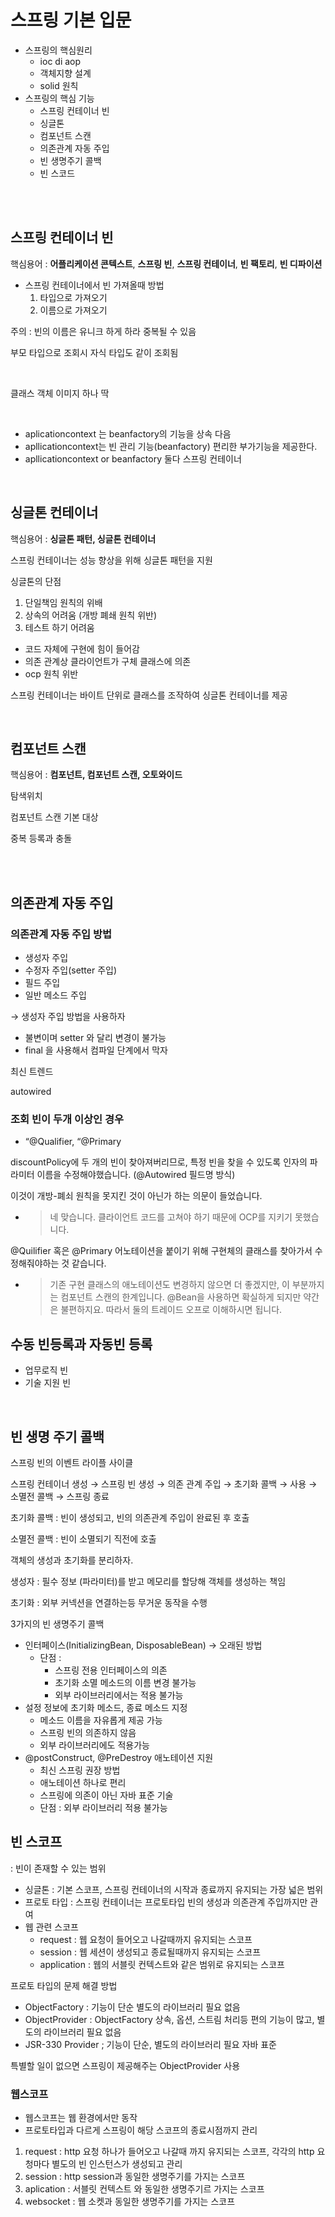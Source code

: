 # 스프링 기본 입문

- 스프링의 핵심원리
  - ioc di aop
  - 객체지향 설계
  - solid 원칙
- 스프링의 핵심 기능
  - 스프링 컨테이너 빈
  - 싱글톤
  - 컴포넌트 스캔
  - 의존관계 자동 주입
  - 빈 생명주기 콜백
  - 빈 스코드

<br/>

<br/>

## 스프링 컨테이너 빈

핵심용어 : **어플리케이션 콘텍스트**,  **스프링 빈**,  **스프링 컨테이너**,  **빈 팩토리**, **빈 디파이션**

- 스프링 컨테이너에서 빈 가져올때 방법
  1. 타입으로 가져오기
  2. 이름으로 가져오기

주의 : 빈의 이름은 유니크 하게 하라 중복될 수 있음

부모 타입으로 조회시 자식 타입도 같이 조회됨

<br/>

클래스 객체 이미지 하나 딱

<br/>

- aplicationcontext 는 beanfactory의 기능을 상속 다음
- apllicationcontext는  빈 관리 기능(beanfactory) 편리한 부가기능을 제공한다.
- apllicationcontext or beanfactory 둘다 스프링 컨테이너

<br/>

## 싱글톤 컨테이너

핵심용어 : **싱글톤 패턴, 싱글톤 컨테이너**

스프링 컨테이너는 성능 향상을 위해 싱글톤 패턴을 지원

싱글톤의 단점

1. 단일책임 원칙의 위배
2. 상속의 어려움 (개방 폐쇄 원칙 위반)
3. 테스트 하기 어려움

- 코드 자체에 구현에 힘이 들어감
- 의존 관계상 클라이언트가 구체 클래스에 의존
- ocp 원칙 위반

스프링 컨테이너는 바이트 단위로 클래스를 조작하여 싱글톤 컨테이너를 제공

<br/>

## 컴포넌트 스캔

핵심용어 : **컴포넌트, 컴포넌트 스캔, 오토와이드**

탐색위치

컴포넌트 스캔 기본 대상

중복 등록과 충돌

<br/>

<br/>

## 의존관계 자동 주입

### 의존관계 자동 주입 방법

- 생성자 주입
- 수정자 주입(setter 주입)
- 필드 주입
- 일반 메소드 주입

→ 생성자 주입 방법을 사용하자

- 불변이며 setter 와 달리 변경이 불가능
- final 을 사용해서 컴파일 단계에서 막자

최신 트렌드

autowired

### 조회 빈이 두개 이상인 경우

- “@Qualifier, “@Primary

discountPolicy에 두 개의 빈이 찾아져버리므로, 특정 빈을 찾을 수 있도록 인자의 파라미터 이름을 수정해야했습니다. (@Autowired 필드명 방식)

이것이 개방-폐쇠 원칙을 못지킨 것이 아닌가 하는 의문이 들었습니다.

- > 네 맞습니다. 클라이언트 코드를 고쳐야 하기 때문에 OCP를 지키기 못했습니다.

@Quilifier 혹은 @Primary 어노테이션을 붙이기 위해 구현체의 클래스를 찾아가서 수정해줘야하는 것 같습니다.

- > 기존 구현 클래스의 애노테이션도 변경하지 않으면 더 좋겠지만, 이 부분까지는 컴포넌트 스캔의 한계입니다. @Bean을 사용하면 확실하게 되지만 약간은 불편하지요. 따라서 둘의 트레이드 오프로 이해하시면 됩니다.

## 수동 빈등록과 자동빈 등록

- 업무로직 빈
- 기술 지원 빈

<br/>

## 빈 생명 주기 콜백

스프링 빈의 이벤트 라이플 사이클

스프링 컨테이너 생성 → 스프링 빈 생성 → 의존 관계 주입 → 초기화 콜백 → 사용 → 소멸전 콜백 → 스프링 종료

초기화 콜백 : 빈이 생성되고, 빈의 의존관계 주입이 완료된 후 호출

소멸전 콜백 : 빈이 소멸되기 직전에 호출

객체의 생성과 초기화를 분리하자.

생성자 : 필수 정보 (파라미터)를 받고 메모리를 할당해 객체를 생성하는 책임

초기화 : 외부 커넥션을 연결하는등 무거운 동작을 수행

3가지의 빈 생명주기 콜백

- 인터페이스(InitializingBean, DisposableBean) → 오래된 방법
  - 단점 :
    - 스프링 전용 인터페이스의 의존
    - 초기화 소멸 메소드의 이름 변경 불가능
    - 외부 라이브러리에서는 적용 불가능
- 설정 정보에 초기화 메소드, 종료 메소드 지정
  - 메소드 이름을 자유롭게 제공 가능
  - 스프링 빈의 의존하지 않음
  - 외부 라이브러리에도 적용가능
- @postConstruct, @PreDestroy 애노테이션 지원
  - 최신 스프링 권장 방법
  - 애노테이션 하나로 편리
  - 스프링에 의존이 아닌 자바 표준 기술
  - 단점 : 외부 라이브러리 적용 불가능

## 빈 스코프

: 빈이 존재할 수 있는 범위

- 싱글톤 : 기본 스코프, 스프링 컨테이너의 시작과 종료까지 유지되는 가장 넓은 범위
- 프로토 타입 : 스프링 컨테이너는 프로토타입 빈의 생성과 의존관계 주입까지만 관여
- 웹 관련 스코프
  - request : 웹 요청이 들어오고 나갈때까지 유지되는 스코프
  - session : 웹 세션이 생성되고 종료될때까지 유지되는 스코프
  - application : 웹의 서블릿 컨텍스트와 같은 범위로 유지되는 스코프

프로토 타입의 문제 해결 방법

- ObjectFactory : 기능이 단순 별도의 라이브러리 필요 없음
- ObjectProvider : ObjectFactory 상속, 옵션, 스트림 처리등 편의 기능이 많고, 별도의 라이브러리 필요 없음
- JSR-330 Provider ; 기능이 단순, 별도의 라이브러리 필요 자바 표준

특별할 일이 없으면 스프링이 제공해주는 ObjectProvider 사용

### 웹스코프

- 웹스코프는 웹 환경에서만 동작
- 프로토타입과 다르게 스프링이 해당 스코프의 종료시점까지 관리

1. request : http 요청 하나가 들어오고 나갈때 까지 유지되는 스코프, 각각의 http 요청마다 별도의 빈 인스턴스가 생성되고 관리
2. session : http session과 동일한 생명주기를 가지는 스코프
3. aplication : 서블릿 컨텍스트 와 동일한 생명주기르 가지는 스코프
4. websocket : 웹 소켓과 동일한 생명주기를 가지는 스코프